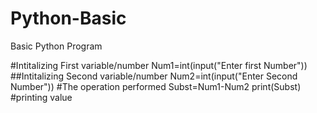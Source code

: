 # Python-Basic
Basic Python Program

#Intitalizing First variable/number
Num1=int(input("Enter first Number"))
##Intitalizing Second variable/number
Num2=int(input("Enter Second Number"))
#The operation performed
Subst=Num1-Num2
print(Subst) #printing value

